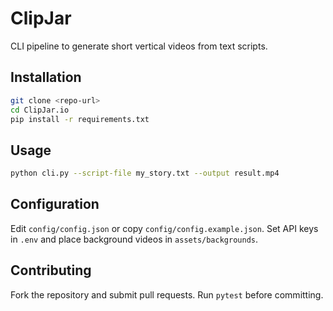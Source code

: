 # ClipJar
CLI pipeline to generate short vertical videos from text scripts.

## Installation
```bash
git clone <repo-url>
cd ClipJar.io
pip install -r requirements.txt
```

## Usage
```bash
python cli.py --script-file my_story.txt --output result.mp4
```

## Configuration
Edit `config/config.json` or copy `config/config.example.json`.
Set API keys in `.env` and place background videos in `assets/backgrounds`.

## Contributing
Fork the repository and submit pull requests. Run `pytest` before committing.
